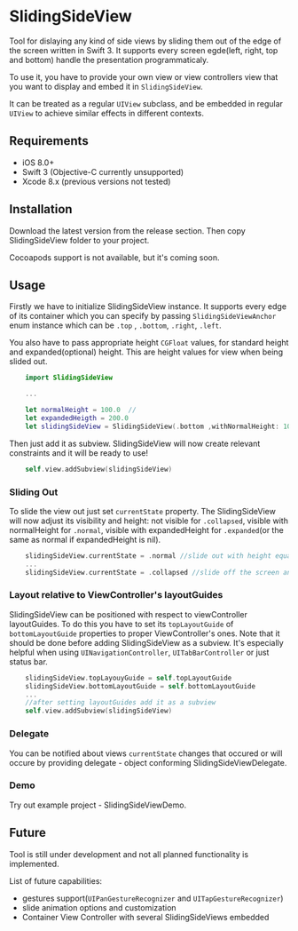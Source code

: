 # SlidingSideView

Tool for dislaying any kind of side views by sliding them out of the edge of the screen written in Swift 3. It supports every screen egde(left, right, top and bottom) handle the presentation programmaticaly.

To use it, you have to provide your own view or view controllers view that you want to display and embed it in `SlidingSideView`. 

It can be treated as a regular `UIView` subclass, and be embedded in regular `UIView` to achieve similar effects in different contexts.

## Requirements

* iOS 8.0+
* Swift 3 (Objective-C currently unsupported)
* Xcode 8.x (previous versions not tested)

## Installation

Download the latest version from the release section. Then copy SlidingSideView folder to your project.

Cocoapods support is not available, but it's coming soon.

## Usage

Firstly we have to initialize SlidingSideView instance. It supports every edge of its container which you can specify by passing `SlidingSideViewAnchor` enum instance which can be `.top` , `.bottom`, `.right`, `.left`.

You also have to pass appropriate height `CGFloat` values, for standard height and expanded(optional) height. This are height values for view when being slided out.

```swift
    import SlidingSideView

    ...

    let normalHeight = 100.0  // 
    let expandedHeigth = 200.0
    let slidingSideView = SlidingSideView(.bottom ,withNormalHeight: 100.0, expandedHeight: 200.0)
```
Then just add it as subview. SlidingSideView will now create relevant constraints and it will be ready to use!

```swift
    self.view.addSubview(slidingSideView)
```

### Sliding Out

To slide the view out just set `currentState` property. The SlidingSideView will now adjust its visibility and height: not visible for `.collapsed`, visible with normalHeight for `.normal`, visible with expandedHeight for `.expanded`(or the same as normal if expandedHeight is nil).

```swift
    slidingSideView.currentState = .normal //slide out with height equal to normalHeight
    ...
    slidingSideView.currentState = .collapsed //slide off the screen and gets hidden
```

### Layout relative to ViewController's layoutGuides

SlidingSideView can be positioned with respect to viewController layoutGuides. To do this you have to set its `topLayoutGuide` of `bottomLayoutGuide` properties to proper ViewController's ones.
Note that it should be done before adding SlidingSideView as a subview. It's especially helpful when using `UINavigationController`, `UITabBarController` or just status bar.

```swift
    slidingSideView.topLayouyGuide = self.topLayoutGuide
    slidingSideView.bottomLayoutGuide = self.bottomLayoutGuide
    ...
    //after setting layoutGuides add it as a subview
    self.view.addSubview(slidingSideView) 
```
### Delegate

You can be notified about views `currentState` changes that occured or will occure by providing delegate - object conforming SlidingSideViewDelegate. 

### Demo 
Try out example project - SlidingSideViewDemo.

## Future

Tool is still under development and not all planned functionality is implemented. 

List of future capabilities:

* gestures support(`UIPanGestureRecognizer` and `UITapGestureRecognizer`)
* slide animation options and customization
* Container View Controller with several SlidingSideViews embedded
